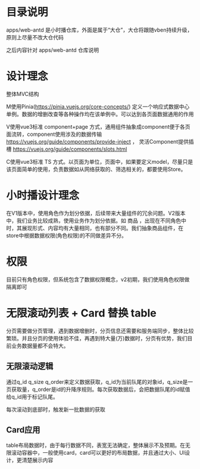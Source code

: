# 目录说明

apps/web-antd 是小时播仓库，外面是属于“大仓”，大仓将跟随vben持续升级，原则上尽量不改大仓代码

之后内容针对 apps/web-antd 仓库说明

# 设计理念

整体MVC结构

M使用Pinia(https://pinia.vuejs.org/core-concepts/) 定义一个响应式数据中心单例。数据的增删改查等各种操作均在该单例中。可以达到各页面数据通用的作用

V使用vue3标准 component+page 方式，通用组件抽象成component便于各页面流转，component使用涉及的数据传输 https://vuejs.org/guide/components/provide-inject ， 灵活Component提供插槽 https://vuejs.org/guide/components/slots.html

C使用vue3标准 TS 方式。以页面为单位，页面中，如果要定义model，尽量只是该页面简单的使用，负责数据如从网络获取的、筛选相关的，都要使用Store。

# 小时播设计理念

在V1版本中，使用角色作为划分依据，后续带来大量组件的冗余问题。V2版本中，我们业务比较成熟，使用业务作为划分依据。如 商品 ，出现在不同角色中时，其展现形式、内容均有大量相同，也有部分不同。我们抽象商品组件，在store中根据数据权限(角色权限)的不同做差异不分。

# 权限

目前只有角色权限，但系统包含了数据权限概念，v2初期，我们使用角色权限做隔离即可

# 无限滚动列表 + Card 替换 table

分页需要做分页管理，遇到数据增删时，分页信息还需要和服务端同步，整体比较繁琐。并且分页的使用体验不佳，再遇到特大量(万)数据时，分页有优势，我们目前业务数据量都不会特大。

## 无限滚动逻辑

通过q_id q_size q_order来定义数据获取，q_id为当前队尾的对象id，q_size是一页获取量，q_order是id的升降序规则。每次获取数据后，会把数据队尾的id赋值给q_id用于标记队尾。

每次滚动到底部时，触发新一批数据的获取

## Card应用

table布局数据时，由于每行数据不同，表宽无法确定，整体展示不及预期。在无限滚动容器中，一般使用card，card可以更好的布局数据，并且通过大小、UI设计，更清楚展示内容
